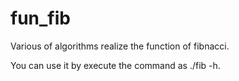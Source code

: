 # fun_fib
Various of algorithms realize the function of fibnacci. 

You can use it by execute the command as ./fib -h.
